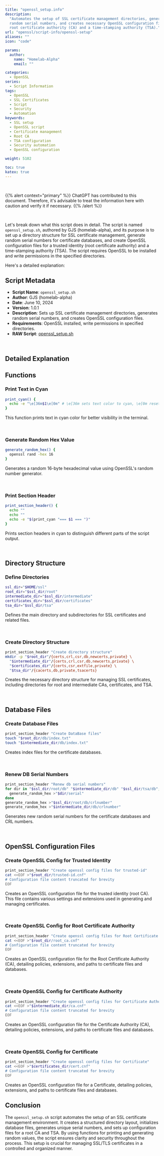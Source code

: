 ```yaml
---
title: "openssl_setup.info"
description:
  "Automates the setup of SSL certificate management directories, generates
  random serial numbers, and creates necessary OpenSSL configuration files for a
  root certificate authority (CA) and a time-stamping authority (TSA)."
url: "openssl/script-info/openssl-setup"
aliases: ""
icon: "code"

params:
  author:
    name: "Homelab-Alpha"
    email: ""

categories:
  - OpenSSL
series:
  - Script Information
tags:
  - OpenSSL
  - SSL Certificates
  - Script
  - Security
  - Automation
keywords:
  - SSL setup
  - OpenSSL script
  - Certificate management
  - Root CA
  - TSA configuration
  - Security automation
  - OpenSSL configuration

weight: 5102

toc: true
katex: true
---
```


<br />

{{% alert context="primary" %}}
ChatGPT has contributed to this document. Therefore, it's advisable to treat the
information here with caution and verify it if necessary. {{% /alert %}}

<br />

Let's break down what this script does in detail. The script is named
`openssl_setup.sh`, authored by GJS (homelab-alpha), and its purpose is to set
up a directory structure for SSL certificate management, generate random serial
numbers for certificate databases, and create OpenSSL configuration files for a
trusted identity (root certificate authority) and a time-stamping authority
(TSA). The script requires OpenSSL to be installed and write permissions in the
specified directories.

Here's a detailed explanation:

## Script Metadata

- **Script Name**: `openssl_setup.sh`
- **Author**: GJS (homelab-alpha)
- **Date**: June 10, 2024
- **Version**: 1.0.1
- **Description**: Sets up SSL certificate management directories, generates
  random serial numbers, and creates OpenSSL configuration files.
- **Requirements**: OpenSSL installed, write permissions in specified
  directories.
- **RAW Script**: [openssl_setup.sh]

<br />

## Detailed Explanation

## Functions

### Print Text in Cyan

```bash
print_cyan() {
  echo -e "\e[36m$1\e[0m" # \e[36m sets text color to cyan, \e[0m resets it
}
```

This function prints text in cyan color for better visibility in the terminal.

<br />

### Generate Random Hex Value

```bash
generate_random_hex() {
  openssl rand -hex 16
}
```

Generates a random 16-byte hexadecimal value using OpenSSL's random number
generator.

<br />

### Print Section Header

```bash
print_section_header() {
  echo ""
  echo ""
  echo -e "$(print_cyan "=== $1 === ")"
}
```

Prints section headers in cyan to distinguish different parts of the script
output.

<br />

## Directory Structure

### Define Directories

```bash
ssl_dir="$HOME/ssl"
root_dir="$ssl_dir/root"
intermediate_dir="$ssl_dir/intermediate"
certificates_dir="$ssl_dir/certificates"
tsa_dir="$ssl_dir/tsa"
```

Defines the main directory and subdirectories for SSL certificates and related
files.

<br />

### Create Directory Structure

```bash
print_section_header "Create directory structure"
mkdir -p "$root_dir"/{certs,crl,csr,db,newcerts,private} \
  "$intermediate_dir"/{certs,crl,csr,db,newcerts,private} \
  "$certificates_dir"/{certs,csr,extfile,private} \
  "$tsa_dir"/{cacerts,db,private,tsacerts}
```

Creates the necessary directory structure for managing SSL certificates,
including directories for root and intermediate CAs, certificates, and TSA.

<br />

## Database Files

### Create Database Files

```bash
print_section_header "Create DataBase files"
touch "$root_dir/db/index.txt"
touch "$intermediate_dir/db/index.txt"
```

Creates index files for the certificate databases.

<br />

### Renew DB Serial Numbers

```bash
print_section_header "Renew db serial numbers"
for dir in "$ssl_dir/root/db" "$intermediate_dir/db" "$ssl_dir/tsa/db"; do
  generate_random_hex >"$dir/serial"
done
generate_random_hex >"$ssl_dir/root/db/crlnumber"
generate_random_hex >"$intermediate_dir/db/crlnumber"
```

Generates new random serial numbers for the certificate databases and CRL
numbers.

<br />

## OpenSSL Configuration Files

### Create OpenSSL Config for Trusted Identity

```bash
print_section_header "Create openssl config files for trusted-id"
cat <<EOF >"$root_dir/trusted-id.cnf"
# Configuration file content truncated for brevity
EOF
```

Creates an OpenSSL configuration file for the trusted identity (root CA). This
file contains various settings and extensions used in generating and managing
certificates.

<br />

### Create OpenSSL Config for Root Certificate Authority

```bash
print_section_header "Create openssl config files for Root Certificate Authority"
cat <<EOF >"$root_dir/root_ca.cnf"
# Configuration file content truncated for brevity
EOF
```

Creates an OpenSSL configuration file for the Root Certificate Authority (CA),
detailing policies, extensions, and paths to certificate files and databases.

<br />

### Create OpenSSL Config for Certificate Authority

```bash
print_section_header "Create openssl config files for Certificate Authority"
cat <<EOF >"$intermediate_dir/ca.cnf"
# Configuration file content truncated for brevity
EOF
```

Creates an OpenSSL configuration file for the Certificate Authority (CA),
detailing policies, extensions, and paths to certificate files and databases.

<br />

### Create OpenSSL Config for Certificate

```bash
print_section_header "Create openssl config files for Certificate"
cat <<EOF >"$certificates_dir/cert.cnf"
# Configuration file content truncated for brevity
EOF
```

Creates an OpenSSL configuration file for a Certificate, detailing policies,
extensions, and paths to certificate files and databases.

## Conclusion

The `openssl_setup.sh` script automates the setup of an SSL certificate
management environment. It creates a structured directory layout, initializes
database files, generates unique serial numbers, and sets up configuration files
for a root CA and TSA. By using functions for printing and generating random
values, the script ensures clarity and security throughout the process. This
setup is crucial for managing SSL/TLS certificates in a controlled and organized
manner.

[openssl_setup.sh]:
  https://raw.githubusercontent.com/homelab-alpha/openssl/main/openssl_setup.sh
